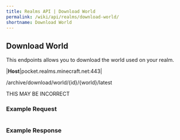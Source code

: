 ```yaml
---
title: Realms API | Download World
permalink: /wiki/api/realms/download-world/
shortname: Download World
---
```

## Download World
This endpoints allows you to download the world used on your realm.

|**Host**|pocket.realms.minecraft.net:443|

/archive/download/world/{id}/{world}/latest

THIS MAY BE INCORRECT
  
### Example Request

```

```

### Example Response

```

```
